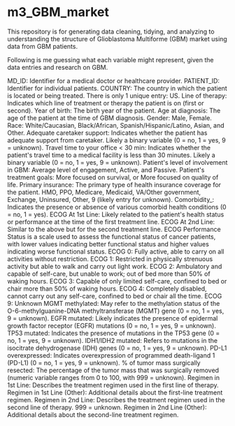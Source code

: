 # m3_GBM_market
This repository is for generating data cleaning, tidying, and analyzing to understanding the structure of Glioblastoma Multiforme (GBM) market using data from GBM patients.

Following is me guessing what each variable might represent, given the data entries and research on GBM.

MD_ID: Identifier for a medical doctor or healthcare provider.
PATIENT_ID: Identifier for individual patients.
COUNTRY: The country in which the patient is located or being treated. There is only 1 unique entry: US.
Line of therapy: Indicates which line of treatment or therapy the patient is on (first or second).
Year of birth: The birth year of the patient.
Age at diagnosis: The age of the patient at the time of GBM diagnosis.
Gender: Male, Female.
Race: White/Caucasian, Black/African, Spanish/Hispanic/Latino, Asian, and Other.
Adequate caretaker support: Indicates whether the patient has adequate support from caretaker. Likely a binary variable (0 = no, 1 = yes, 9 = unknown).
Travel time to your office < 30 min: Indicates whether the patient's travel time to a medical facility is less than 30 minutes. Likely a binary variable (0 = no, 1 = yes, 9 = unknown).
Patient's level of involvement in GBM: Average level of engagement, Active, and Passive.
Patient's treatment goals: More focused on survival, or More focused on quality of life.
Primary insurance: The primary type of health insurance coverage for the patient. HMO, PPO, Medicare, Medicaid, VA/Other government, Exchange, Uninsured, Other, 9 (likely entry for unknown).
Comorbidity_: Indicates the presence or absence of various comorbid health conditions (0 = no, 1 = yes).
ECOG At 1st Line: Likely related to the patient's health status or performance at the time of the first treatment line.
ECOG At 2nd Line: Similar to the above but for the second treatment line.
ECOG Performance Status is a scale used to assess the functional status of cancer patients, with lower values indicating better functional status and higher values indicating worse functional status.
  ECOG 0: Fully active, able to carry on all activities without restriction.
  ECOG 1: Restricted in physically strenuous activity but able to walk and carry out light work.
  ECOG 2: Ambulatory and capable of self-care, but unable to work; out of bed more than 50% of waking hours.
  ECOG 3: Capable of only limited self-care, confined to bed or chair more than 50% of waking hours.
  ECOG 4: Completely disabled, cannot carry out any self-care, confined to bed or chair all the time.
  ECOG 9: Unknown
MGMT methylated: May refer to the methylation status of the O-6-methylguanine-DNA methyltransferase (MGMT) gene (0 = no, 1 = yes, 9 = unknown).
EGFR mutated: Likely indicates the presence of epidermal growth factor receptor (EGFR) mutations (0 = no, 1 = yes, 9 = unknown).
TP53 mutated: Indicates the presence of mutations in the TP53 gene (0 = no, 1 = yes, 9 = unknown).
IDH1/IDH2 mutated: Refers to mutations in the isocitrate dehydrogenase (IDH) genes (0 = no, 1 = yes, 9 = unknown).
PD-L1 overexpressed: Indicates overexpression of programmed death-ligand 1 (PD-L1) (0 = no, 1 = yes, 9 = unknown).
% of tumor mass surgically resected: The percentage of the tumor mass that was surgically removed (numeric variable ranges from 0 to 100, with 999 = unknown).
Regimen in 1st Line: Describes the treatment regimen used in the first line of therapy.
Regimen in 1st Line (Other): Additional details about the first-line treatment regimen. 
Regimen in 2nd Line: Describes the treatment regimen used in the second line of therapy. 999 = unknown.
Regimen in 2nd Line (Other): Additional details about the second-line treatment regimen. 

